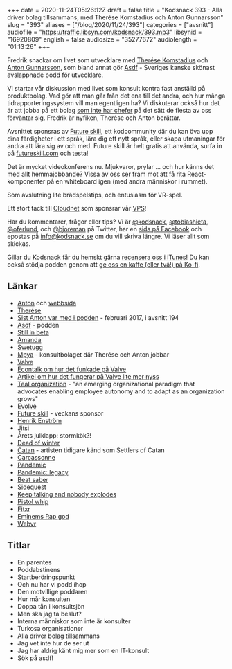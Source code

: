 +++
date = 2020-11-24T05:26:12Z
draft = false
title = "Kodsnack 393 - Alla driver bolag tillsammans, med Therése Komstadius och Anton Gunnarsson"
slug = "393"
aliases = ["/blog/2020/11/24/393"]
categories = ["avsnitt"]
audiofile = "https://traffic.libsyn.com/kodsnack/393.mp3"
libsynid = "16920809"
english = false
audiosize = "35277672"
audiolength = "01:13:26"
+++

Fredrik snackar om livet som utvecklare med [Therése Komstadius](https://twitter.com/tkomstadius) och [Anton Gunnarsson](https://twitter.com/awnton), som bland annat gör [Asdf](https://asdf.pizza/) - Sveriges kanske skönast avslappnade podd för utvecklare.

Vi startar vår diskussion med livet som konsult kontra fast anställd på produktbolag. Vad gör att man går från det ena till det andra, och hur många tidrapporteringssystem vill man egentligen ha? Vi diskuterar också hur det är att jobba på ett bolag [som inte har chefer](https://en.wikipedia.org/wiki/Teal_organisation) på det sätt de flesta av oss förväntar sig. Fredrik är nyfiken, Therése och Anton berättar.

Avsnittet sponsras av [Future skill](https://futureskill.com/), ett kodcommunity där du kan öva upp dina färdigheter i ett språk, lära dig ett nytt språk, eller skapa utmaningar för andra att lära sig av och med. Future skill är helt gratis att använda, surfa in på [futureskill.com](https://futureskill.com/) och testa!

Det är mycket videokonferens nu. Mjukvaror, prylar … och hur känns det med allt hemmajobbande? Vissa av oss ser fram mot att få rita React-komponenter på en whiteboard igen (med andra människor i rummet).

Som avslutning lite brädspelstips, och entusiasm för VR-spel.

Ett stort tack till [Cloudnet](http://www.cloudnet.se) som sponsrar vår [VPS](http://en.wikipedia.org/wiki/Virtual_private_server)!

Har du kommentarer, frågor eller tips? Vi är [@kodsnack](https://www.twitter.com/kodsnack), [@tobiashieta](https://www.twitter.com/tobiashieta), [@oferlund](https://www.twitter.com/oferlund), och [@bjoreman](https://www.twitter.com/bjoreman) på Twitter, har en [sida på Facebook](https://www.facebook.com/kodsnack) och epostas på [info@kodsnack.se](mailto:info@kodsnack.se) om du vill skriva längre. Vi läser allt som skickas.

Gillar du Kodsnack får du hemskt gärna [recensera oss i iTunes](http://itunes.apple.com/se/podcast/kodsnack/id561631498?l=en)! Du kan också stödja podden genom att <a href="https://ko-fi.com/kodsnack" rel="payment">ge oss en kaffe (eller två!) på Ko-fi</a>.

## Länkar ##
* [Anton](https://twitter.com/awnton) och [webbsida](https://antongunnarsson.com)
* [Therése](https://twitter.com/tkomstadius)
* [Sist Anton var med i podden](https://kodsnack.se/194/) - februari 2017, i avsnitt 194
* [Asdf](https://asdf.pizza/) - podden
* [Still in beta](https://twitter.com/stillinbetapodd)
* [Amanda](https://twitter.com/itssotoday)
* [Swetugg](https://swetugg.se/)
* [Mpya](https://mpyadigital.com/) - konsultbolaget där Therése och Anton jobbar
* [Valve](https://en.wikipedia.org/wiki/Valve_Corporation)
* [Econtalk om hur det funkade på Valve](https://www.econtalk.org/varoufakis-on-valve-spontaneous-order-and-the-european-crisis/)
* [Artikel om hur det fungerar på Valve lite mer nyss](https://www.theguardian.com/commentisfree/2018/jul/30/no-bosses-managers-flat-hierachy-workplace-tech-hollywood)
* [Teal organization](https://en.wikipedia.org/wiki/Teal_organisation) - "an emerging organizational paradigm that advocates enabling employee autonomy and to adapt as an organization grows"
* [Evolve](https://evolvetechnology.se/en)
* [Future skill](https://futureskill.com/) - veckans sponsor
* [Henrik Enström](mailto:henrik.enstrom@softwareskills.se)
* [Jitsi](https://en.wikipedia.org/wiki/Jitsi#Jitsi_Meet)
* Årets julklapp: stormkök?!
* [Dead of winter](https://en.wikipedia.org/wiki/Dead_of_Winter:_A_Cross_Roads_Game)
* [Catan](https://en.wikipedia.org/wiki/Catan) - artisten tidigare känd som Settlers of Catan
* [Carcassonne](https://en.wikipedia.org/wiki/Carcassonne_%28board_game%29)
* [Pandemic](https://en.wikipedia.org/wiki/Pandemic_%28board_game%29)
* [Pandemic: legacy](https://en.wikipedia.org/wiki/Pandemic_%28board_game%29)
* [Beat saber](https://en.wikipedia.org/wiki/Beat_Saber)
* [Sidequest](https://sidequestvr.com/)
* [Keep talking and nobody explodes](https://keeptalkinggame.com/)
* [Pistol whip](https://cloudheadgames.com/pistol-whip/)
* [Fitxr](https://fitxr.com/)
* [Eminems Rap god](https://www.youtube.com/watch?v=XbGs_qK2PQA)
* [Webvr](https://en.wikipedia.org/wiki/WebVR)

## Titlar ##
* En parentes
* Poddabstinens
* Startberöringspunkt
* Och nu har vi podd ihop
* Den motvillige poddaren
* Hur mår konsulten
* Doppa tån i konsultsjön
* Men ska jag ta beslut?
* Interna människor som inte är konsulter
* Turkosa organisationer
* Alla driver bolag tillsammans
* Jag vet inte hur de ser ut
* Jag har aldrig känt mig mer som en IT-konsult
* Sök på asdf!